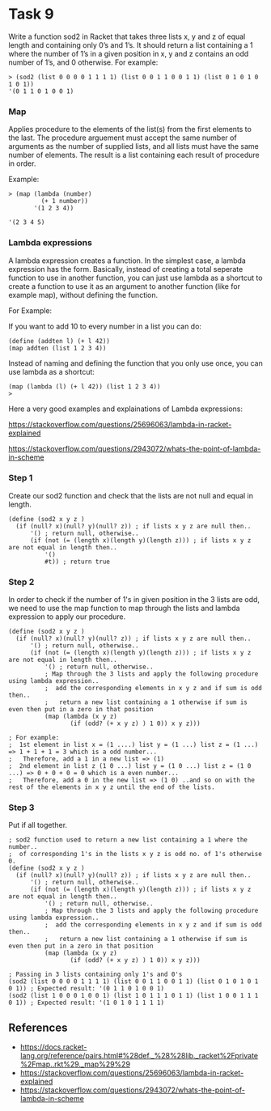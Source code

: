 # Task 9
Write a function sod2 in Racket that takes three lists x, y and z of equal length and containing only 0’s and 1’s. It should return a list containing a 1 where the number of 1’s in a given position in x, y and z contains an odd number of 1’s, and 0 otherwise. 
For example:
```Racket
> (sod2 (list 0 0 0 0 1 1 1 1) (list 0 0 1 1 0 0 1 1) (list 0 1 0 1 0 1 0 1)) 
'(0 1 1 0 1 0 0 1)
```

### Map
Applies procedure to the elements of the list(s) from the first elements to the last. The procedure arguement must accept the same number of arguments as the number of supplied lists, and all lists must have the same number of elements. The result is a list containing each result of procedure in order.

Example:
```Racket 
> (map (lambda (number)
         (+ 1 number))
       '(1 2 3 4))

'(2 3 4 5)
```

### Lambda expressions
A lambda expression creates a function. In the simplest case, a lambda expression has the form. Basically, instead of creating a total seperate function to use in another function, you can just use lambda as a shortcut to create a function to use it as an argument to another function (like for example map), without defining the function.

For Example:

If you want to add 10 to every number in a list you can do:
```Racket
(define (addten l) (+ l 42))
(map addten (list 1 2 3 4))
```
Instead of naming and defining the function that you only use once, you can use lambda as a shortcut:
```Racket
(map (lambda (l) (+ l 42)) (list 1 2 3 4))
> 
```

Here a very good examples and explainations of Lambda expressions:

https://stackoverflow.com/questions/25696063/lambda-in-racket-explained

https://stackoverflow.com/questions/2943072/whats-the-point-of-lambda-in-scheme

### Step 1 
Create our sod2 function and check that the lists are not null and equal in length.
```Racket
(define (sod2 x y z )
  (if (null? x)(null? y)(null? z)) ; if lists x y z are null then..
      '() ; return null, otherwise..
      (if (not (= (length x)(length y)(length z))) ; if lists x y z are not equal in length then..
          '()
          #t)) ; return true
```

### Step 2
In order to check if the number of 1's in given position in the 3 lists are odd, we need to use the map function to map through the lists and lambda expression to apply our procedure.
```Racket
(define (sod2 x y z )
  (if (null? x)(null? y)(null? z)) ; if lists x y z are null then..
      '() ; return null, otherwise..
      (if (not (= (length x)(length y)(length z))) ; if lists x y z are not equal in length then..
          '() ; return null, otherwise..
          ; Map through the 3 lists and apply the following procedure using lambda expression..
          ;  add the corresponding elements in x y z and if sum is odd then..
          ;   return a new list containing a 1 otherwise if sum is even then put in a zero in that position
          (map (lambda (x y z)
                 (if (odd? (+ x y z) ) 1 0)) x y z)))
                 
; For example:
;  1st element in list x = (1 ....) list y = (1 ...) list z = (1 ...) => 1 + 1 + 1 = 3 which is a odd number...
;   Therefore, add a 1 in a new list => (1)
;  2nd element in list z (1 0 ...) list y = (1 0 ...) list z = (1 0 ...) => 0 + 0 + 0 = 0 which is a even number...
;   Therefore, add a 0 in the new list => (1 0) ..and so on with the rest of the elements in x y z until the end of the lists.
```

### Step 3 
Put if all together.
```Racket
; sod2 function used to return a new list containing a 1 where the number..
;  of corresponding 1's in the lists x y z is odd no. of 1's otherwise 0.
(define (sod2 x y z )
  (if (null? x)(null? y)(null? z)) ; if lists x y z are null then..
      '() ; return null, otherwise..
      (if (not (= (length x)(length y)(length z))) ; if lists x y z are not equal in length then..
          '() ; return null, otherwise..
          ; Map through the 3 lists and apply the following procedure using lambda expression..
          ;  add the corresponding elements in x y z and if sum is odd then..
          ;   return a new list containing a 1 otherwise if sum is even then put in a zero in that position
          (map (lambda (x y z)
                 (if (odd? (+ x y z) ) 1 0)) x y z)))

; Passing in 3 lists containing only 1's and 0's
(sod2 (list 0 0 0 0 1 1 1 1) (list 0 0 1 1 0 0 1 1) (list 0 1 0 1 0 1 0 1)) ; Expected result: '(0 1 1 0 1 0 0 1)
(sod2 (list 1 0 0 0 1 0 0 1) (list 1 0 1 1 1 0 1 1) (list 1 0 0 1 1 1 0 1)) ; Expected result: '(1 0 1 0 1 1 1 1)

```

## References
- https://docs.racket-lang.org/reference/pairs.html#%28def._%28%28lib._racket%2Fprivate%2Fmap..rkt%29._map%29%29
- https://stackoverflow.com/questions/25696063/lambda-in-racket-explained
- https://stackoverflow.com/questions/2943072/whats-the-point-of-lambda-in-scheme